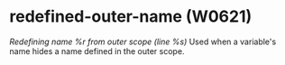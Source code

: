 # redefined-outer-name (W0621)

*Redefining name %r from outer scope (line %s)* Used when a variable's
name hides a name defined in the outer scope.
